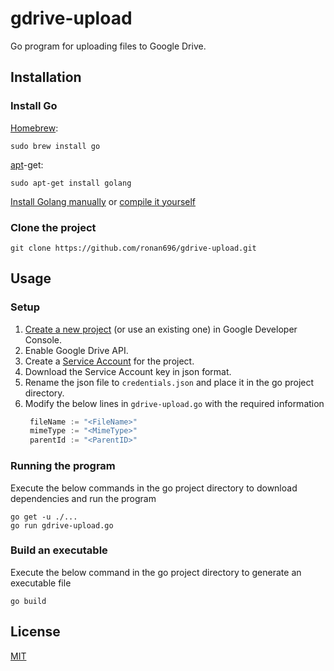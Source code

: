 # gdrive-upload

Go program for uploading files to Google Drive.

## Installation

### Install Go
[Homebrew](http://mxcl.github.io/homebrew/):

```Shell
sudo brew install go
```

[apt](http://packages.qa.debian.org/a/apt.html)-get:

```Shell
sudo apt-get install golang
```

[Install Golang manually](https://golang.org/doc/install)
or
[compile it yourself](https://golang.org/doc/install/source)

### Clone the project
```Shell
git clone https://github.com/ronan696/gdrive-upload.git
```

## Usage

### Setup
1. [Create a new project](https://developers.google.com/workspace/guides/create-project) (or use an existing one) in Google Developer Console.
1. Enable Google Drive API.
1. Create a [Service Account](https://developers.google.com/identity/protocols/oauth2/service-account) for the project. 
1. Download the Service Account key in json format.
1. Rename the json file to `credentials.json` and place it in the go project directory.
1. Modify the below lines in `gdrive-upload.go` with the required information
   ```go
	fileName := "<FileName>"
	mimeType := "<MimeType>"
	parentId := "<ParentID>"
   ```
### Running the program
Execute the below commands in the go project directory to download dependencies and run the program
```Shell
go get -u ./...
go run gdrive-upload.go
```

### Build an executable
Execute the below command in the go project directory to generate an executable file
```Shell
go build
```

## License
[MIT](https://github.com/ronan696/gdrive-upload/blob/master/LICENSE)